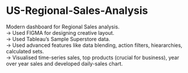 # US-Regional-Sales-Analysis
Modern dashboard for Regional Sales analysis. <br>
-> Used FIGMA for designing creative layout. <br>
-> Used Tableau’s Sample Superstore data. <br>
-> Used advanced features like data blending, action filters, hieararchies, calculated sets. <br>
-> Visualised time-series sales, top products (crucial for business), year over year sales and developed daily-sales chart.

